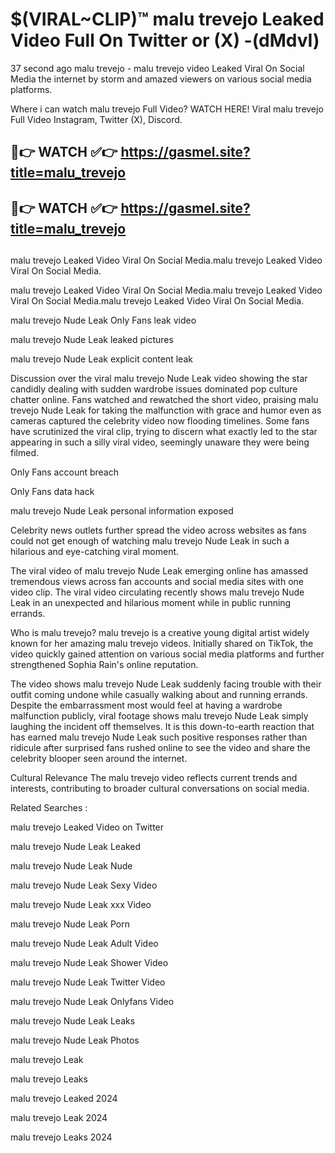 # $(VIRAL~CLIP)™ malu trevejo Leaked Video Full On Twitter or (X) -(dMdvI)
37 second ago malu trevejo - malu trevejo video Leaked Viral On Social Media the internet by storm and amazed viewers on various social media platforms.

Where i can watch malu trevejo Full Video? WATCH HERE! Viral malu trevejo Full Video Instagram, Twitter (X), Discord.

## 🔴👉 WATCH ✅👉 https://gasmel.site?title=malu_trevejo
## 🔴👉 WATCH ✅👉 https://gasmel.site?title=malu_trevejo
##
malu trevejo Leaked Video Viral On Social Media.malu trevejo Leaked Video Viral On Social Media.

malu trevejo Leaked Video Viral On Social Media.malu trevejo Leaked Video Viral On Social Media.malu trevejo Leaked Video Viral On Social Media.

malu trevejo Nude Leak Only Fans leak video

malu trevejo Nude Leak leaked pictures

malu trevejo Nude Leak explicit content leak

Discussion over the viral malu trevejo Nude Leak video showing the star candidly dealing with sudden wardrobe issues dominated pop culture chatter online. Fans watched and rewatched the short video, praising malu trevejo Nude Leak for taking the malfunction with grace and humor even as cameras captured the celebrity video now flooding timelines. Some fans have scrutinized the viral clip, trying to discern what exactly led to the star appearing in such a silly viral video, seemingly unaware they were being filmed.


Only Fans account breach

Only Fans data hack

malu trevejo Nude Leak personal information exposed

Celebrity news outlets further spread the video across websites as fans could not get enough of watching malu trevejo Nude Leak in such a hilarious and eye-catching viral moment.


The viral video of malu trevejo Nude Leak emerging online has amassed tremendous views across fan accounts and social media sites with one video clip. The viral video circulating recently shows malu trevejo Nude Leak in an unexpected and hilarious moment while in public running errands.


Who is malu trevejo? malu trevejo is a creative young digital artist widely known for her amazing malu trevejo videos. Initially shared on TikTok, the video quickly gained attention on various social media platforms and further strengthened Sophia Rain's online reputation.

The video shows malu trevejo Nude Leak suddenly facing trouble with their outfit coming undone while casually walking about and running errands. Despite the embarrassment most would feel at having a wardrobe malfunction publicly, viral footage shows malu trevejo Nude Leak simply laughing the incident off themselves. It is this down-to-earth reaction that has earned malu trevejo Nude Leak such positive responses rather than ridicule after surprised fans rushed online to see the video and share the celebrity blooper seen around the internet.

Cultural Relevance The malu trevejo video reflects current trends and interests, contributing to broader cultural conversations on social media.

Related Searches :

malu trevejo Leaked Video on Twitter

malu trevejo Nude Leak Leaked

malu trevejo Nude Leak Nude

malu trevejo Nude Leak Sexy Video

malu trevejo Nude Leak xxx Video

malu trevejo Nude Leak Porn

malu trevejo Nude Leak Adult Video

malu trevejo Nude Leak Shower Video

malu trevejo Nude Leak Twitter Video

malu trevejo Nude Leak Onlyfans Video

malu trevejo Nude Leak Leaks

malu trevejo Nude Leak Photos

malu trevejo Leak

malu trevejo Leaks

malu trevejo Leaked 2024

malu trevejo Leak 2024

malu trevejo Leaks 2024
